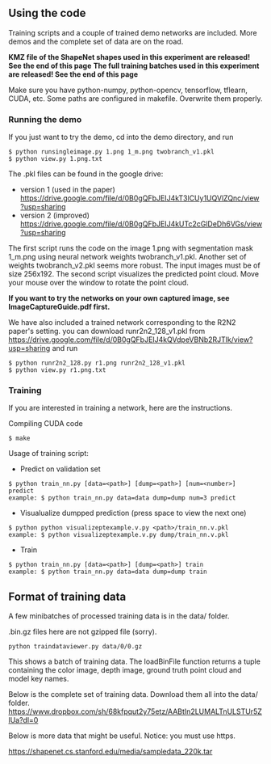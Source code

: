 ## Using the code

Training scripts and a couple of trained demo networks are included. More demos and the complete set of data are on the road.

**KMZ file of the ShapeNet shapes used in this experiment are released! See the end of this page**
**The full training batches used in this experiment are released! See the end of this page**

Make sure you have python-numpy, python-opencv, tensorflow, tflearn, CUDA, etc.
Some paths are configured in makefile. Overwrite them properly.

### Running the demo

If you just want to try the demo, cd into the demo directory, and run
```
$ python runsingleimage.py 1.png 1_m.png twobranch_v1.pkl
$ python view.py 1.png.txt
```
The .pkl files can be found in the google drive:
- version 1 (used in the paper) https://drive.google.com/file/d/0B0gQFbJEIJ4kT3lCUy1UQVlZQnc/view?usp=sharing
- version 2 (improved) https://drive.google.com/file/d/0B0gQFbJEIJ4kUTc2cGlDeDh6VGs/view?usp=sharing

The first script runs the code on the image 1.png with segmentation mask 1_m.png using neural network weights twobranch_v1.pkl. Another set of weights twobranch_v2.pkl seems more robust. The input images must be of size 256x192. The second script visualizes the predicted point cloud. Move your mouse over the window to rotate the point cloud.

**If you want to try the networks on your own captured image, see ImageCaptureGuide.pdf first.**

We have also included a trained network corresponding to the R2N2 paper's setting. you can download runr2n2_128_v1.pkl from
https://drive.google.com/file/d/0B0gQFbJEIJ4kQVdpeVBNb2RJTlk/view?usp=sharing
and run
```
$ python runr2n2_128.py r1.png runr2n2_128_v1.pkl
$ python view.py r1.png.txt
```

### Training

If you are interested in training a network, here are the instructions.

Compiling CUDA code
```
$ make
```

Usage of training script:

* Predict on validation set
```	
$ python train_nn.py [data=<path>] [dump=<path>] [num=<number>] predict
example: $ python train_nn.py data=data dump=dump num=3 predict
```
		
* Visualualize dumpped prediction (press space to view the next one)
```
$ python python visualizeptexample.v.py <path>/train_nn.v.pkl
example: $ python visualizeptexample.v.py dump/train_nn.v.pkl
```
		
* Train
```
$ python train_nn.py [data=<path>] [dump=<path>] train
example: $ python train_nn.py data=data dump=dump train
```

## Format of training data
A few minibatches of processed training data is in the data/ folder.

.bin.gz files here are not gzipped file (sorry).
```
python traindataviewer.py data/0/0.gz
```
This shows a batch of training data. The loadBinFile function returns a tuple containing the color image, depth image, ground truth point cloud and model key names.

Below is the complete set of training data. Download them all into the data/ folder.
https://www.dropbox.com/sh/68kfpqut2y75etz/AABtIn2LUMALTnULSTUr5ZlUa?dl=0

Below is more data that might be useful. Notice: you must use https.

https://shapenet.cs.stanford.edu/media/sampledata_220k.tar
